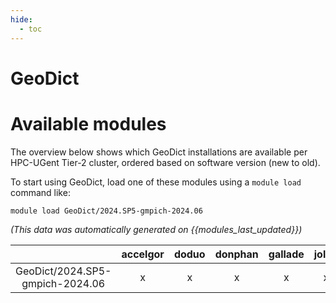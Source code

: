 ```yaml
---
hide:
  - toc
---
```


GeoDict
=======

# Available modules


The overview below shows which GeoDict installations are available per HPC-UGent Tier-2 cluster, ordered based on software version (new to old).

To start using GeoDict, load one of these modules using a `module load` command like:

```shell
module load GeoDict/2024.SP5-gmpich-2024.06
```

*(This data was automatically generated on {{modules_last_updated}})*

| |accelgor|doduo|donphan|gallade|joltik|litleo|shinx|
| :---: | :---: | :---: | :---: | :---: | :---: | :---: | :---: |
|GeoDict/2024.SP5-gmpich-2024.06|x|x|x|x|x|x|x|
